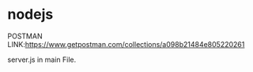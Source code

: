 # nodejs 
POSTMAN LINK:https://www.getpostman.com/collections/a098b21484e805220261

server.js in main File.
